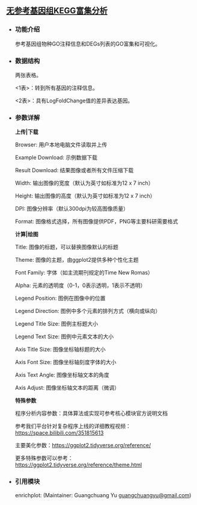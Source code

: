 ## [无参考基因组KEGG富集分析](/advance/refgenome-go-enrichplot)

- ### 功能介绍

  参考基因组物种GO注释信息和DEGs列表的GO富集和可视化。

- ### 数据结构

  两张表格。

  \<1表\>：转到所有基因的注释信息。

  \<2表\>：具有LogFoldChange值的差异表达基因。


- ### 参数详解

  **上传|下载**

  Browser: 用户本地电脑文件读取并上传

  Example Download: 示例数据下载

  Result Download: 结果图像或者所有文件压缩下载

  Width: 输出图像的宽度（默认为英寸如标准为12 x 7 inch）

  Height: 输出图像的高度（默认为英寸如标准为12 x 7 inch）

  DPI: 图像分辨率（默认300dpi为较高图像质量）

  Format: 图像格式选择，所有图像提供PDF，PNG等主要科研需要格式

    **计算|绘图**
    
    Title: 图像的标题，可以替换图像默认的标题
    
    Theme: 图像的主题，由ggplot2提供多种个性化主题
    
    Font Family: 字体（如主流期刊规定的Time New Romas）
    
    Alpha: 元素的透明度（0-1，0表示透明，1表示不透明）
    
    
    Legend Position: 图例在图像中的位置
    
    Legend Direction: 图例中多个元素的排列方式（横向或纵向）
    
    Legend Title Size: 图例主标题大小
    
    Legend Text Size: 图例中元素文本的大小
    
    
    Axis Title Size: 图像坐标轴标题的大小
    
    Axis Font Size: 图像坐标轴刻度字体的大小
    
    Axis Text Angle: 图像坐标轴文本的角度
    
    Axis Adjust: 图像坐标轴文本的距离（微调）
    
    
    **特殊参数**
    
    程序分析内容参数：具体算法或实现可参考核心模块官方说明文档
    
    参考我们平台针对复杂程序上线的详细教程视频：https://space.bilibili.com/351815613
    
    主要美化参数：https://ggplot2.tidyverse.org/reference/
    
    更多特殊参数可以参考：https://ggplot2.tidyverse.org/reference/theme.html

- ### 引用模块

  enrichplot: (Maintainer: Guangchuang Yu <guangchuangyu@gmail.com>)
